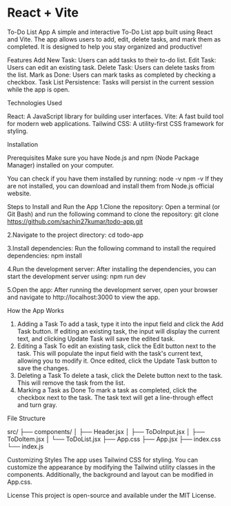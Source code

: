 # React + Vite
To-Do List App
A simple and interactive To-Do List app built using React and Vite. The app allows users to add, edit, delete tasks, and mark them as completed. It is designed to help you stay organized and productive!

Features
Add New Task: Users can add tasks to their to-do list.
Edit Task: Users can edit an existing task.
Delete Task: Users can delete tasks from the list.
Mark as Done: Users can mark tasks as completed by checking a checkbox.
Task List Persistence: Tasks will persist in the current session while the app is open.


Technologies Used

React: A JavaScript library for building user interfaces.
Vite: A fast build tool for modern web applications.
Tailwind CSS: A utility-first CSS framework for styling.

Installation

Prerequisites
  Make sure you have Node.js and npm (Node Package Manager) installed on your computer.
  
You can check if you have them installed by running:
node -v
npm -v
If they are not installed, you can download and install them from Node.js official website.

Steps to Install and Run the App
1.Clone the repository: Open a terminal (or Git Bash) and run the following command to clone the repository:
git clone https://github.com/sachin27kumar/todo-app.git

2.Navigate to the project directory:
cd todo-app

3.Install dependencies: Run the following command to install the required dependencies:
npm install

4.Run the development server: After installing the dependencies, you can start the development server using:
npm run dev

5.Open the app: After running the development server, open your browser and navigate to
 http://localhost:3000 to view the app.


How the App Works
1. Adding a Task
To add a task, type it into the input field and click the Add Task button.
If editing an existing task, the input will display the current text, and clicking Update Task will save the edited task.
2. Editing a Task
To edit an existing task, click the Edit button next to the task. This will populate the input field with the task's current text, allowing you to modify it.
Once edited, click the Update Task button to save the changes.
3. Deleting a Task
To delete a task, click the Delete button next to the task. This will remove the task from the list.
4. Marking a Task as Done
To mark a task as completed, click the checkbox next to the task. The task text will get a line-through effect and turn gray.

File Structure

src/
├── components/
│   ├── Header.jsx
│   ├── ToDoInput.jsx
│   ├── ToDoItem.jsx
│   └── ToDoList.jsx
├── App.css
├── App.jsx
├── index.css
└── index.js

Customizing Styles
The app uses Tailwind CSS for styling. You can customize the appearance by modifying the Tailwind utility classes in the components. Additionally, the background and layout can be modified in App.css.

License
This project is open-source and available under the MIT License.